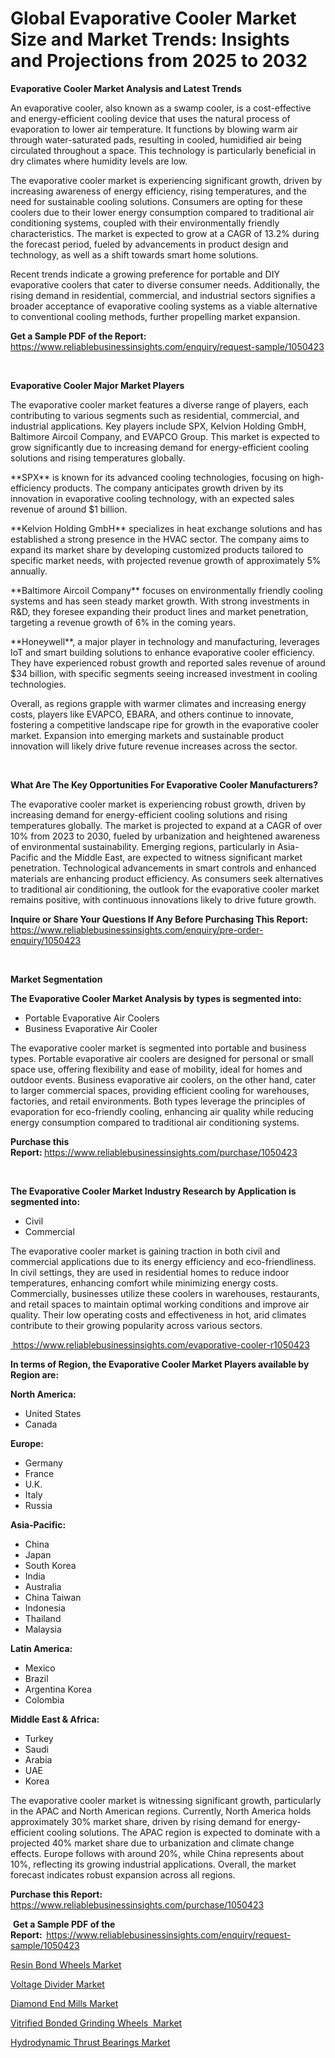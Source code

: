 <p><h1>Global Evaporative Cooler Market Size and Market Trends: Insights and Projections from 2025 to 2032</h1></p><p><strong>Evaporative Cooler Market Analysis and Latest Trends</strong></p>
<p><p>An evaporative cooler, also known as a swamp cooler, is a cost-effective and energy-efficient cooling device that uses the natural process of evaporation to lower air temperature. It functions by blowing warm air through water-saturated pads, resulting in cooled, humidified air being circulated throughout a space. This technology is particularly beneficial in dry climates where humidity levels are low.</p><p>The evaporative cooler market is experiencing significant growth, driven by increasing awareness of energy efficiency, rising temperatures, and the need for sustainable cooling solutions. Consumers are opting for these coolers due to their lower energy consumption compared to traditional air conditioning systems, coupled with their environmentally friendly characteristics. The market is expected to grow at a CAGR of 13.2% during the forecast period, fueled by advancements in product design and technology, as well as a shift towards smart home solutions. </p><p>Recent trends indicate a growing preference for portable and DIY evaporative coolers that cater to diverse consumer needs. Additionally, the rising demand in residential, commercial, and industrial sectors signifies a broader acceptance of evaporative cooling systems as a viable alternative to conventional cooling methods, further propelling market expansion.</p></p>
<p><strong>Get a Sample PDF of the Report:&nbsp;</strong> <a href="https://www.reliablebusinessinsights.com/enquiry/request-sample/1050423?utm_campaign=84&utm_medium=2&utm_source=Github&utm_content=ia&utm_term=21022025&utm_id=evaporative-cooler">https://www.reliablebusinessinsights.com/enquiry/request-sample/1050423</a></p>
<p>&nbsp;</p>
<p><strong>Evaporative Cooler Major Market Players</strong></p>
<p><p>The evaporative cooler market features a diverse range of players, each contributing to various segments such as residential, commercial, and industrial applications. Key players include SPX, Kelvion Holding GmbH, Baltimore Aircoil Company, and EVAPCO Group. This market is expected to grow significantly due to increasing demand for energy-efficient cooling solutions and rising temperatures globally.</p><p>**SPX** is known for its advanced cooling technologies, focusing on high-efficiency products. The company anticipates growth driven by its innovation in evaporative cooling technology, with an expected sales revenue of around $1 billion.</p><p>**Kelvion Holding GmbH** specializes in heat exchange solutions and has established a strong presence in the HVAC sector. The company aims to expand its market share by developing customized products tailored to specific market needs, with projected revenue growth of approximately 5% annually.</p><p>**Baltimore Aircoil Company** focuses on environmentally friendly cooling systems and has seen steady market growth. With strong investments in R&D, they foresee expanding their product lines and market penetration, targeting a revenue growth of 6% in the coming years.</p><p>**Honeywell**, a major player in technology and manufacturing, leverages IoT and smart building solutions to enhance evaporative cooler efficiency. They have experienced robust growth and reported sales revenue of around $34 billion, with specific segments seeing increased investment in cooling technologies.</p><p>Overall, as regions grapple with warmer climates and increasing energy costs, players like EVAPCO, EBARA, and others continue to innovate, fostering a competitive landscape ripe for growth in the evaporative cooler market. Expansion into emerging markets and sustainable product innovation will likely drive future revenue increases across the sector.</p></p>
<p>&nbsp;</p>
<p><strong>What Are The Key Opportunities For Evaporative Cooler Manufacturers?</strong></p>
<p><p>The evaporative cooler market is experiencing robust growth, driven by increasing demand for energy-efficient cooling solutions and rising temperatures globally. The market is projected to expand at a CAGR of over 10% from 2023 to 2030, fueled by urbanization and heightened awareness of environmental sustainability. Emerging regions, particularly in Asia-Pacific and the Middle East, are expected to witness significant market penetration. Technological advancements in smart controls and enhanced materials are enhancing product efficiency. As consumers seek alternatives to traditional air conditioning, the outlook for the evaporative cooler market remains positive, with continuous innovations likely to drive future growth.</p></p>
<p><strong>Inquire or Share Your Questions If Any Before Purchasing This Report:</strong> <a href="https://www.reliablebusinessinsights.com/enquiry/pre-order-enquiry/1050423?utm_campaign=84&utm_medium=2&utm_source=Github&utm_content=ia&utm_term=21022025&utm_id=evaporative-cooler">https://www.reliablebusinessinsights.com/enquiry/pre-order-enquiry/1050423</a></p>
<p>&nbsp;</p>
<p><strong>Market Segmentation</strong></p>
<p><strong>The Evaporative Cooler Market Analysis by types is segmented into:</strong></p>
<p><ul><li>Portable Evaporative Air Coolers</li><li>Business Evaporative Air Cooler</li></ul></p>
<p><p>The evaporative cooler market is segmented into portable and business types. Portable evaporative air coolers are designed for personal or small space use, offering flexibility and ease of mobility, ideal for homes and outdoor events. Business evaporative air coolers, on the other hand, cater to larger commercial spaces, providing efficient cooling for warehouses, factories, and retail environments. Both types leverage the principles of evaporation for eco-friendly cooling, enhancing air quality while reducing energy consumption compared to traditional air conditioning systems.</p></p>
<p><strong>Purchase this Report:&nbsp;</strong><a href="https://www.reliablebusinessinsights.com/purchase/1050423?utm_campaign=84&utm_medium=2&utm_source=Github&utm_content=ia&utm_term=21022025&utm_id=evaporative-cooler">https://www.reliablebusinessinsights.com/purchase/1050423</a></p>
<p>&nbsp;</p>
<p><strong>The Evaporative Cooler Market Industry Research by Application is segmented into:</strong></p>
<p><ul><li>Civil</li><li>Commercial</li></ul></p>
<p><p>The evaporative cooler market is gaining traction in both civil and commercial applications due to its energy efficiency and eco-friendliness. In civil settings, they are used in residential homes to reduce indoor temperatures, enhancing comfort while minimizing energy costs. Commercially, businesses utilize these coolers in warehouses, restaurants, and retail spaces to maintain optimal working conditions and improve air quality. Their low operating costs and effectiveness in hot, arid climates contribute to their growing popularity across various sectors.</p></p>
<p><a href="https://www.reliablebusinessinsights.com/evaporative-cooler-r1050423?utm_campaign=84&utm_medium=2&utm_source=Github&utm_content=ia&utm_term=21022025&utm_id=evaporative-cooler">&nbsp;https://www.reliablebusinessinsights.com/evaporative-cooler-r1050423</a></p>
<p><strong>In terms of Region, the Evaporative Cooler Market Players available by Region are:</strong></p>
<p>
    <p> <strong> North America: </strong>
        <ul>
            <li>United States</li>
            <li>Canada</li>
        </ul>
        </p> 
    <p> <strong> Europe: </strong>
        <ul>
            <li>Germany</li>
            <li>France</li>
            <li>U.K.</li>
            <li>Italy</li>
            <li>Russia</li>
        </ul>
        </p> 
    <p> <strong> Asia-Pacific: </strong>
        <ul>
            <li>China</li>
            <li>Japan</li>
            <li>South Korea</li>
            <li>India</li>
            <li>Australia</li>
            <li>China Taiwan</li>
            <li>Indonesia</li>
            <li>Thailand</li>
            <li>Malaysia</li>
        </ul>
        </p> 
    <p> <strong> Latin America: </strong>
        <ul>
            <li>Mexico</li>
            <li>Brazil</li>
            <li>Argentina Korea</li>
            <li>Colombia</li>
        </ul>
        </p> 
    <p> <strong> Middle East & Africa: </strong>
        <ul>
            <li>Turkey</li>
            <li>Saudi</li>
            <li>Arabia</li>
            <li>UAE</li>
            <li>Korea</li>
        </ul>
    </p>
    </p>
<p><p>The evaporative cooler market is witnessing significant growth, particularly in the APAC and North American regions. Currently, North America holds approximately 30% market share, driven by rising demand for energy-efficient cooling solutions. The APAC region is expected to dominate with a projected 40% market share due to urbanization and climate change effects. Europe follows with around 20%, while China represents about 10%, reflecting its growing industrial applications. Overall, the market forecast indicates robust expansion across all regions.</p></p>
<p><strong>Purchase this Report: </strong><a href="https://www.reliablebusinessinsights.com/purchase/1050423?utm_campaign=84&utm_medium=2&utm_source=Github&utm_content=ia&utm_term=21022025&utm_id=evaporative-cooler">https://www.reliablebusinessinsights.com/purchase/1050423</a></p>
<p>&nbsp;<strong>Get a Sample PDF of the Report:&nbsp;&nbsp;</strong><a href="https://www.reliablebusinessinsights.com/enquiry/request-sample/1050423?utm_campaign=84&utm_medium=2&utm_source=Github&utm_content=ia&utm_term=21022025&utm_id=evaporative-cooler">https://www.reliablebusinessinsights.com/enquiry/request-sample/1050423</a></p>
<p><strong></strong></p>
<p><p><a href="https://github.com/kaddahblejc/Market-Research-Report-List-1/blob/main/resin-bond-wheels-market.md?utm_campaign=84&utm_medium=2&utm_source=Github&utm_content=ia&utm_term=21022025&utm_id=evaporative-cooler">Resin Bond Wheels Market</a></p><p><a href="https://github.com/wakerizaak8g/Market-Research-Report-List-1/blob/main/voltage-divider-market.md?utm_campaign=84&utm_medium=2&utm_source=Github&utm_content=ia&utm_term=21022025&utm_id=evaporative-cooler">Voltage Divider Market</a></p><p><a href="https://github.com/gyenesephacy/Market-Research-Report-List-1/blob/main/diamond-end-mills-market.md?utm_campaign=84&utm_medium=2&utm_source=Github&utm_content=ia&utm_term=21022025&utm_id=evaporative-cooler">Diamond End Mills Market</a></p><p><a href="https://github.com/pidlisseas/Market-Research-Report-List-1/blob/main/vitrified-bonded-grinding-wheels-market.md?utm_campaign=84&utm_medium=2&utm_source=Github&utm_content=ia&utm_term=21022025&utm_id=evaporative-cooler">Vitrified Bonded Grinding Wheels  Market</a></p><p><a href="https://github.com/tsininazzy/Market-Research-Report-List-1/blob/main/hydrodynamic-thrust-bearings-market.md?utm_campaign=84&utm_medium=2&utm_source=Github&utm_content=ia&utm_term=21022025&utm_id=evaporative-cooler">Hydrodynamic Thrust Bearings Market</a></p></p>